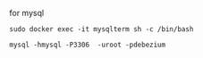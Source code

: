 for mysql

```
sudo docker exec -it mysqlterm sh -c /bin/bash
```

```
mysql -hmysql -P3306  -uroot -pdebezium 
```